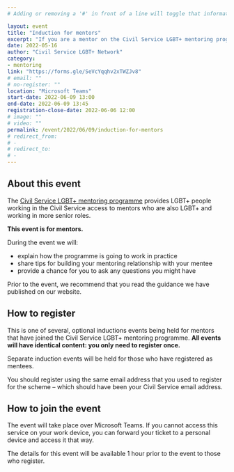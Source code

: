 ```yaml
---
# Adding or removing a '#' in front of a line will toggle that information off and on from being processed. 

layout: event
title: "Induction for mentors"
excerpt: "If you are a mentor on the Civil Service LGBT+ mentoring programme 2022, sign up to attend one of our mentoring induction events"
date: 2022-05-16
author: "Civil Service LGBT+ Network"
category: 
- mentoring
link: "https://forms.gle/SeVcYqqhv2xTWZJv8"
# email: ""
# no-register: ""
location: "Microsoft Teams"
start-date: 2022-06-09 13:00
end-date: 2022-06-09 13:45
registration-close-date: 2022-06-06 12:00
# image: ""
# video: ""
permalink: /event/2022/06/09/induction-for-mentors
# redirect_from: 
# - 
# redirect_to: 
# - 
---
```


## About this event

The [Civil Service LGBT+ mentoring programme](/mentoring) provides LGBT+ people working in the Civil Service access to mentors who are also LGBT+ and working in more senior roles.

**This event is for mentors.**

During the event we will:

- explain how the programme is going to work in practice
- share tips for building your mentoring relationship with your mentee
- provide a chance for you to ask any questions you might have

Prior to the event, we recommend that you read the guidance we have published on our website.

## How to register

This is one of several, optional inductions events being held for mentors that have joined the Civil Service LGBT+ mentoring programme. **All events will have identical content: you only need to register once.**

Separate induction events will be held for those who have registered as mentees.

You should register using the same email address that you used to register for the scheme – which should have been your Civil Service email address.

## How to join the event

The event will take place over Microsoft Teams. If you cannot access this service on your work device, you can forward your ticket to a personal device and access it that way.

The details for this event will be available 1 hour prior to the event to those who register.
